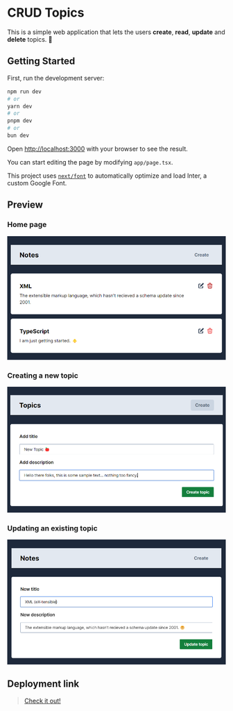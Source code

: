 # CRUD Topics

This is a simple web application that lets the users **create**, **read**, **update** and **delete** topics. 📝

## Getting Started

First, run the development server:

```bash
npm run dev
# or
yarn dev
# or
pnpm dev
# or
bun dev
```

Open [http://localhost:3000](http://localhost:3000) with your browser to see the result.

You can start editing the page by modifying `app/page.tsx`.

This project uses [`next/font`](https://nextjs.org/docs/basic-features/font-optimization) to automatically optimize and load Inter, a custom Google Font.

## Preview

### Home page
![Home](./public/images/home.png)

### Creating a new topic
![Create new note](./public/images/createNote.png)

### Updating an existing topic
![Update existing note](./public/images/updateNote.png)

## Deployment link

> [Check it out!](https://nextjs-notes-app-kappa.vercel.app/)